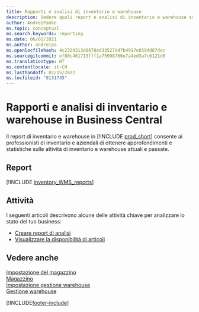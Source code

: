 ```yaml
---
title: Rapporti e analisi di inventario e warehouse
description: Vedere quali report e analisi di inventario e warehouse sono disponibili nella versione standard di Business Central in modo da poter tenere traccia della propria attività.
author: AndreiPanko
ms.topic: conceptual
ms.search.keywords: reporting
ms.date: 06/01/2021
ms.author: andreipa
ms.openlocfilehash: 4c2329313d8678ed33527dd7b4917e839dd87dac
ms.sourcegitcommit: ef80c461713fff1a75998766e7a4ed3a7c6121d0
ms.translationtype: HT
ms.contentlocale: it-CH
ms.lasthandoff: 02/15/2022
ms.locfileid: "8131735"
---
```

# <a name="inventory-and-warehouse-reports-and-analytics-in-business-central"></a>Rapporti e analisi di inventario e warehouse in Business Central

Il report di inventario e warehouse in [!INCLUDE [prod_short](includes/prod_short.md)] consente ai professionisti di inventario e aziendali di ottenere approfondimenti e statistiche sulle attività di inventario e warehouse attuali e passate.  

## <a name="reports"></a>Report
[!INCLUDE [inventory_WMS_reports](includes/inventory-WMS-reports-include.md)]


## <a name="tasks"></a>Attività

I seguenti articoli descrivono alcune delle attività chiave per analizzare lo stato del tuo business:

* [Creare report di analisi](bi-how-create-analysis-views-reports.md)  
* [Visualizzare la disponibilità di articoli](inventory-how-availability-overview.md)


## <a name="see-also"></a>Vedere anche

[Impostazione del magazzino](inventory-setup-inventory.md)  
[Magazzino](inventory-manage-inventory.md)  
[Impostazione gestione warehouse](warehouse-setup-warehouse.md)  
[Gestione warehouse](warehouse-manage-warehouse.md)  

[!INCLUDE[footer-include](includes/footer-banner.md)]
